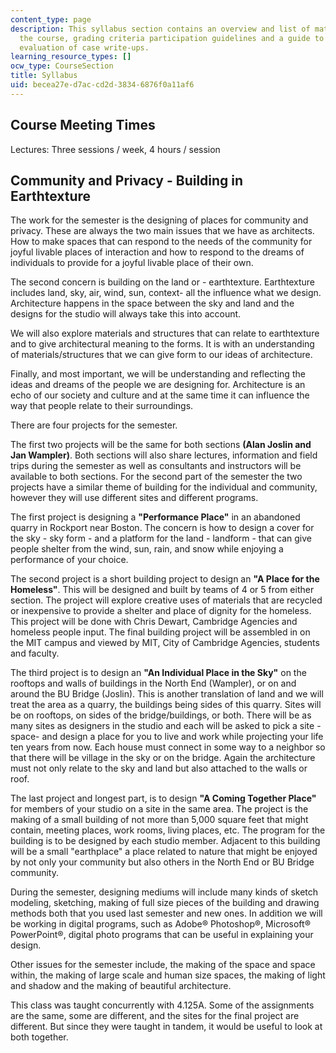 ```yaml
---
content_type: page
description: This syllabus section contains an overview and list of materials for
  the course, grading criteria participation guidelines and a guide to the instructor's
  evaluation of case write-ups.
learning_resource_types: []
ocw_type: CourseSection
title: Syllabus
uid: becea27e-d7ac-cd2d-3834-6876f0a11af6
---
```


Course Meeting Times
--------------------

Lectures: Three sessions / week, 4 hours / session

Community and Privacy - Building in Earthtexture
------------------------------------------------

The work for the semester is the designing of places for community and privacy. These are always the two main issues that we have as architects. How to make spaces that can respond to the needs of the community for joyful livable places of interaction and how to respond to the dreams of individuals to provide for a joyful livable place of their own.

The second concern is building on the land or - earthtexture. Earthtexture includes land, sky, air, wind, sun, context- all the influence what we design. Architecture happens in the space between the sky and land and the designs for the studio will always take this into account.

We will also explore materials and structures that can relate to earthtexture and to give architectural meaning to the forms. It is with an understanding of materials/structures that we can give form to our ideas of architecture.

Finally, and most important, we will be understanding and reflecting the ideas and dreams of the people we are designing for. Architecture is an echo of our society and culture and at the same time it can influence the way that people relate to their surroundings.

There are four projects for the semester.

The first two projects will be the same for both sections **(Alan Joslin and Jan Wampler)**. Both sections will also share lectures, information and field trips during the semester as well as consultants and instructors will be available to both sections. For the second part of the semester the two projects have a similar theme of building for the individual and community, however they will use different sites and different programs.

The first project is designing a **"Performance Place"** in an abandoned quarry in Rockport near Boston. The concern is how to design a cover for the sky - sky form - and a platform for the land - landform - that can give people shelter from the wind, sun, rain, and snow while enjoying a performance of your choice.

The second project is a short building project to design an **"A Place for the Homeless"**. This will be designed and built by teams of 4 or 5 from either section. The project will explore creative uses of materials that are recycled or inexpensive to provide a shelter and place of dignity for the homeless. This project will be done with Chris Dewart, Cambridge Agencies and homeless people input. The final building project will be assembled in on the MIT campus and viewed by MIT, City of Cambridge Agencies, students and faculty.

The third project is to design an **"An Individual Place in the Sky"** on the rooftops and walls of buildings in the North End (Wampler), or on and around the BU Bridge (Joslin). This is another translation of land and we will treat the area as a quarry, the buildings being sides of this quarry. Sites will be on rooftops, on sides of the bridge/buildings, or both. There will be as many sites as designers in the studio and each will be asked to pick a site -space- and design a place for you to live and work while projecting your life ten years from now. Each house must connect in some way to a neighbor so that there will be village in the sky or on the bridge. Again the architecture must not only relate to the sky and land but also attached to the walls or roof.

The last project and longest part, is to design **"A Coming Together Place"** for members of your studio on a site in the same area. The project is the making of a small building of not more than 5,000 square feet that might contain, meeting places, work rooms, living places, etc. The program for the building is to be designed by each studio member. Adjacent to this building will be a small "earthplace" a place related to nature that might be enjoyed by not only your community but also others in the North End or BU Bridge community.

During the semester, designing mediums will include many kinds of sketch modeling, sketching, making of full size pieces of the building and drawing methods both that you used last semester and new ones. In addition we will be working in digital programs, such as Adobe® Photoshop®, Microsoft® PowerPoint®, digital photo programs that can be useful in explaining your design.

Other issues for the semester include, the making of the space and space within, the making of large scale and human size spaces, the making of light and shadow and the making of beautiful architecture.

This class was taught concurrently with 4.125A. Some of the assignments are the same, some are different, and the sites for the final project are different. But since they were taught in tandem, it would be useful to look at both together.